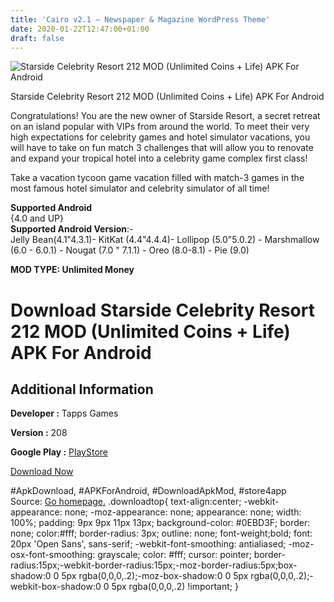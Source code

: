 ```yaml
---
title: 'Cairo v2.1 – Newspaper & Magazine WordPress Theme'
date: 2020-01-22T12:47:00+01:00
draft: false
---
```


![Starside Celebrity Resort 212 MOD (Unlimited Coins + Life) APK For Android](https://i1.wp.com/apkhome.net/wp-content/uploads/2020/01/Starside-Celebrity-Resort-212-MOD-Unlimited-Coins-Life.png "Starside Celebrity Resort 212 MOD (Unlimited Coins + Life) APK For Android")

  

Starside Celebrity Resort 212 MOD (Unlimited Coins + Life) APK For Android

Congratulations! You are the new owner of Starside Resort, a secret retreat on an island popular with VIPs from around the world. To meet their very high expectations for celebrity games and hotel simulator vacations, you will have to take on fun match 3 challenges that will allow you to renovate and expand your tropical hotel into a celebrity game complex first class!

Take a vacation tycoon game vacation filled with match-3 games in the most famous hotel simulator and celebrity simulator of all time!

**Supported Android**  
{4.0 and UP}  
**Supported Android Version**:-  
Jelly Bean(4.1"4.3.1)- KitKat (4.4"4.4.4)- Lollipop (5.0"5.0.2) - Marshmallow (6.0 - 6.0.1) - Nougat (7.0 " 7.1.1) - Oreo (8.0-8.1) - Pie (9.0)

**MOD TYPE: Unlimited Money**

Download Starside Celebrity Resort 212 MOD (Unlimited Coins + Life) APK For Android
===================================================================================

Additional Information
----------------------

**Developer :** Tapps Games

**Version :** 208

**Google Play :** [PlayStore](https://play.google.com/store/apps/details?id=br.com.tapps.starside)

  

[Download Now](https://store4app.co/post/starside-celebrity-resort-212-mod-unlimited-coins-life-apk-for-android_1579688135)

  
#ApkDownload, #APKForAndroid, #DownloadApkMod, #store4app  
Source: [Go homepage.](https://store4app.co/post/starside-celebrity-resort-212-mod-unlimited-coins-life-apk-for-android_1579688135) .downloadtop{ text-align:center; -webkit-appearance: none; -moz-appearance: none; appearance: none; width: 100%; padding: 9px 9px 11px 13px; background-color: #0EBD3F; border: none; color:#fff; border-radius: 3px; outline: none; font-weight;bold; font: 20px 'Open Sans', sans-serif; -webkit-font-smoothing: antialiased; -moz-osx-font-smoothing: grayscale; color: #fff; cursor: pointer; border-radius:15px;-webkit-border-radius:15px;-moz-border-radius:5px;box-shadow:0 0 5px rgba(0,0,0,.2);-moz-box-shadow:0 0 5px rgba(0,0,0,.2);-webkit-box-shadow:0 0 5px rgba(0,0,0,.2) !important; }